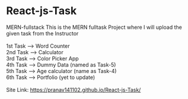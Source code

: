 # React-js-Task

MERN-fullstack This is the MERN fulltask Project where I will upload the given task from the Instructor <br>
<br>
1st Task --> Word Counter <br>
2nd Task --> Calculator <br>
3rd Task --> Color Picker App <br>
4th Task --> Dummy Data (named as Task-5) <br>
5th Task --> Age calculator (name as Task-4) <br>
6th Task --> Portfolio (yet to update)
<br>
<br>
Site Link: https://pranav141102.github.io/React-js-Task/
